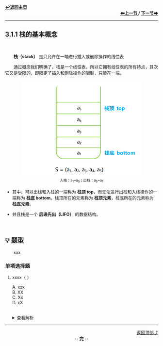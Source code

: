 <a name="top"></a>
<div align="left">
    <a href="/README.md"><b>↩返回主页</b></a>
</div>
<div align="right">
    <b>
    <a href="../../第2章/2.3%20线性表的链式表示/2.3.6%20顺序表和链表的比较.md">⬅上一节 </a>
    /
    <a href="3.1.2%20栈的顺序存储结构.md"> 下一节➡</a>
    </b>
</div>
<hr>

## 3.1.1 栈的基本概念

<br>

&emsp;&emsp;**栈（stack）** 是只允许在一端进行插入或删除操作的线性表

&emsp;&emsp;通过概念我们明确了，栈是一个线性表，所以它拥有线性表的所有特点，其次它又是受限的，即限定了插入和删除操作的限制，只能在一端。

<div align="center">
    <img src="pics/3/3.1.1(1).png" width=400><br>
    <sup>入栈：a<sub>1</sub>~a<sub>5</sub>；出栈：a<sub>5</sub>~a<sub>1</sub></sup>
</div>

+ 其中，可以出栈和入栈的一端称为 **栈顶 top**，而无法进行出栈和入栈操作的一端称为 **栈底 bottom**。栈顶所在的元素称为 **栈顶元素**，栈底所在的元素称为 **栈底元素**。

+ 并且栈是一个 **后进先出（LIFO）** 的数据结构。

<br>

## 💡 题型

&emsp;&emsp;xxx

### 单项选择题

1. xxxx（ ）

    A. xxx<br>
    B. XX<br>
    C. Xx<br>
    D. xX<br><br>
    <details>
    <summary>查看解析</summary>
    <p>答案：x</p>
    </details>

<hr>

<div align="right">
    <a href="#top">返回顶部⤴</a>
</div>

<div align="center">
    <b>-- 完 --</b>
</div>